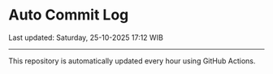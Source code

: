 # Auto Commit Log

Last updated: Saturday, 25-10-2025 17:12 WIB

---

This repository is automatically updated every hour using GitHub Actions.
